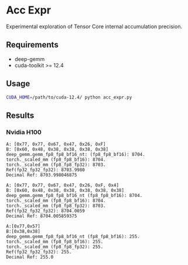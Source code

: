 # Acc Expr
Experimental exploration of Tensor Core internal accumulation precision.

## Requirements
- deep-gemm
- cuda-toolkit >= 12.4

## Usage
```bash
CUDA_HOME=/path/to/cuda-12.4/ python acc_expr.py
```

## Results
### Nvidia H100
```
A: [0x77, 0x77, 0x67, 0x47, 0x26, 0xF]
B: [0x60, 0x48, 0x38, 0x38, 0x38, 0x38]
deep_gemm.gemm_fp8_fp8_bf16_nt: (fp8_fp8_bf16): 8704.
torch._scaled_mm (fp8_fp8_bf16): 8704.
torch._scaled_mm (fp8_fp8_fp32): 8703.
Ref(fp32_fp32_fp32): 8703.9980
Decimal Ref: 8703.998046875
```

```
A: [0x77, 0x77, 0x67, 0x47, 0x26, 0xF, 0x4]
B: [0x60, 0x48, 0x38, 0x38, 0x38, 0x38, 0x38]
deep_gemm.gemm_fp8_fp8_bf16_nt (fp8_fp8_bf16): 8704.
torch._scaled_mm (fp8_fp8_bf16): 8704.
torch._scaled_mm (fp8_fp8_fp32): 8703.
Ref(fp32_fp32_fp32): 8704.0059
Decimal Ref: 8704.005859375
```

```
A:[0x77,0x57]
B:[0x38,0x38]
deep_gemm.gemm_fp8_fp8_bf16_nt (fp8_fp8_bf16): 255.
torch._scaled_mm (fp8_fp8_bf16): 255.
torch._scaled_mm (fp8_fp8_fp32): 255.
Ref(fp32_fp32_fp32): 255.
Decimal Ref: 255.0
```
